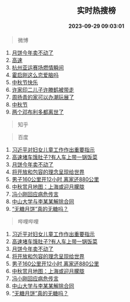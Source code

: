 <div align="center"><h2>实时热搜榜</h2><h4>2023-09-29 09:03:01</h4></div>

> 微博  

1. [月饼今年卖不动了](https://s.weibo.com/weibo?q=%23%E6%9C%88%E9%A5%BC%E4%BB%8A%E5%B9%B4%E5%8D%96%E4%B8%8D%E5%8A%A8%E4%BA%86%23&t=31&band_rank=1&Refer=top)<br />
2. [高速](https://s.weibo.com/weibo?q=%E9%AB%98%E9%80%9F&t=31&band_rank=2&Refer=top)<br />
3. [杭州亚运赛场燃情瞬间](https://s.weibo.com/weibo?q=%23%E6%9D%AD%E5%B7%9E%E4%BA%9A%E8%BF%90%E8%B5%9B%E5%9C%BA%E7%87%83%E6%83%85%E7%9E%AC%E9%97%B4%23&t=31&band_rank=3&Refer=top)<br />
4. [霍启刚这么恋爱脑吗](https://s.weibo.com/weibo?q=%23%E9%9C%8D%E5%90%AF%E5%88%9A%E8%BF%99%E4%B9%88%E6%81%8B%E7%88%B1%E8%84%91%E5%90%97%23&t=31&band_rank=4&Refer=top)<br />
5. [中秋节快乐](https://s.weibo.com/weibo?q=%23%E4%B8%AD%E7%A7%8B%E8%8A%82%E5%BF%AB%E4%B9%90%23&t=31&band_rank=5&Refer=top)<br />
6. [许家印二儿子许滕鹤被带走](https://s.weibo.com/weibo?q=%23%E8%AE%B8%E5%AE%B6%E5%8D%B0%E4%BA%8C%E5%84%BF%E5%AD%90%E8%AE%B8%E6%BB%95%E9%B9%A4%E8%A2%AB%E5%B8%A6%E8%B5%B0%23&t=31&band_rank=6&Refer=top)<br />
7. [周扬青的家可以办潮玩展了](https://s.weibo.com/weibo?q=%23%E5%91%A8%E6%89%AC%E9%9D%92%E7%9A%84%E5%AE%B6%E5%8F%AF%E4%BB%A5%E5%8A%9E%E6%BD%AE%E7%8E%A9%E5%B1%95%E4%BA%86%23&t=31&band_rank=7&Refer=top)<br />
8. [中秋节](https://s.weibo.com/weibo?q=%E4%B8%AD%E7%A7%8B%E8%8A%82&t=31&band_rank=8&Refer=top)<br />
9. [两个邓布利多都离世了](https://s.weibo.com/weibo?q=%23%E4%B8%A4%E4%B8%AA%E9%82%93%E5%B8%83%E5%88%A9%E5%A4%9A%E9%83%BD%E7%A6%BB%E4%B8%96%E4%BA%86%23&t=31&band_rank=9&Refer=top)<br />

> 知乎  


> 百度  

1. [习近平对妇女儿童工作作出重要指示](https://www.baidu.com/s?wd=%E4%B9%A0%E8%BF%91%E5%B9%B3%E5%AF%B9%E5%A6%87%E5%A5%B3%E5%84%BF%E7%AB%A5%E5%B7%A5%E4%BD%9C%E4%BD%9C%E5%87%BA%E9%87%8D%E8%A6%81%E6%8C%87%E7%A4%BA&sa=fyb_news&rsv_dl=fyb_news)<br />
2. [高速堵车饿肚子?有人车上带一锅饭菜](https://www.baidu.com/s?wd=%E9%AB%98%E9%80%9F%E5%A0%B5%E8%BD%A6%E9%A5%BF%E8%82%9A%E5%AD%90%3F%E6%9C%89%E4%BA%BA%E8%BD%A6%E4%B8%8A%E5%B8%A6%E4%B8%80%E9%94%85%E9%A5%AD%E8%8F%9C&sa=fyb_news&rsv_dl=fyb_news)<br />
3. [月饼今年卖不动了](https://www.baidu.com/s?wd=%E6%9C%88%E9%A5%BC%E4%BB%8A%E5%B9%B4%E5%8D%96%E4%B8%8D%E5%8A%A8%E4%BA%86&sa=fyb_news&rsv_dl=fyb_news)<br />
4. [将开放和包容的理念呈现给世界](https://www.baidu.com/s?wd=%E5%B0%86%E5%BC%80%E6%94%BE%E5%92%8C%E5%8C%85%E5%AE%B9%E7%9A%84%E7%90%86%E5%BF%B5%E5%91%88%E7%8E%B0%E7%BB%99%E4%B8%96%E7%95%8C&sa=fyb_news&rsv_dl=fyb_news)<br />
5. [男子160公里开12小时 离家还880公里](https://www.baidu.com/s?wd=%E7%94%B7%E5%AD%90160%E5%85%AC%E9%87%8C%E5%BC%8012%E5%B0%8F%E6%97%B6+%E7%A6%BB%E5%AE%B6%E8%BF%98880%E5%85%AC%E9%87%8C&sa=fyb_news&rsv_dl=fyb_news)<br />
6. [中秋赏月地图：上海或迎月朦胧](https://www.baidu.com/s?wd=%E4%B8%AD%E7%A7%8B%E8%B5%8F%E6%9C%88%E5%9C%B0%E5%9B%BE%EF%BC%9A%E4%B8%8A%E6%B5%B7%E6%88%96%E8%BF%8E%E6%9C%88%E6%9C%A6%E8%83%A7&sa=fyb_news&rsv_dl=fyb_news)<br />
7. [冯小刚回应病危传言](https://www.baidu.com/s?wd=%E5%86%AF%E5%B0%8F%E5%88%9A%E5%9B%9E%E5%BA%94%E7%97%85%E5%8D%B1%E4%BC%A0%E8%A8%80&sa=fyb_news&rsv_dl=fyb_news)<br />
8. [中山大学与李某某解除合同](https://www.baidu.com/s?wd=%E4%B8%AD%E5%B1%B1%E5%A4%A7%E5%AD%A6%E4%B8%8E%E6%9D%8E%E6%9F%90%E6%9F%90%E8%A7%A3%E9%99%A4%E5%90%88%E5%90%8C&sa=fyb_news&rsv_dl=fyb_news)<br />
9. [“无糖月饼”真的无糖吗？](https://www.baidu.com/s?wd=%E2%80%9C%E6%97%A0%E7%B3%96%E6%9C%88%E9%A5%BC%E2%80%9D%E7%9C%9F%E7%9A%84%E6%97%A0%E7%B3%96%E5%90%97%EF%BC%9F&sa=fyb_news&rsv_dl=fyb_news)<br />

> 哔哩哔哩  

1. [习近平对妇女儿童工作作出重要指示](https://www.baidu.com/s?wd=%E4%B9%A0%E8%BF%91%E5%B9%B3%E5%AF%B9%E5%A6%87%E5%A5%B3%E5%84%BF%E7%AB%A5%E5%B7%A5%E4%BD%9C%E4%BD%9C%E5%87%BA%E9%87%8D%E8%A6%81%E6%8C%87%E7%A4%BA&sa=fyb_news&rsv_dl=fyb_news)<br />
2. [高速堵车饿肚子?有人车上带一锅饭菜](https://www.baidu.com/s?wd=%E9%AB%98%E9%80%9F%E5%A0%B5%E8%BD%A6%E9%A5%BF%E8%82%9A%E5%AD%90%3F%E6%9C%89%E4%BA%BA%E8%BD%A6%E4%B8%8A%E5%B8%A6%E4%B8%80%E9%94%85%E9%A5%AD%E8%8F%9C&sa=fyb_news&rsv_dl=fyb_news)<br />
3. [月饼今年卖不动了](https://www.baidu.com/s?wd=%E6%9C%88%E9%A5%BC%E4%BB%8A%E5%B9%B4%E5%8D%96%E4%B8%8D%E5%8A%A8%E4%BA%86&sa=fyb_news&rsv_dl=fyb_news)<br />
4. [将开放和包容的理念呈现给世界](https://www.baidu.com/s?wd=%E5%B0%86%E5%BC%80%E6%94%BE%E5%92%8C%E5%8C%85%E5%AE%B9%E7%9A%84%E7%90%86%E5%BF%B5%E5%91%88%E7%8E%B0%E7%BB%99%E4%B8%96%E7%95%8C&sa=fyb_news&rsv_dl=fyb_news)<br />
5. [男子160公里开12小时 离家还880公里](https://www.baidu.com/s?wd=%E7%94%B7%E5%AD%90160%E5%85%AC%E9%87%8C%E5%BC%8012%E5%B0%8F%E6%97%B6+%E7%A6%BB%E5%AE%B6%E8%BF%98880%E5%85%AC%E9%87%8C&sa=fyb_news&rsv_dl=fyb_news)<br />
6. [中秋赏月地图：上海或迎月朦胧](https://www.baidu.com/s?wd=%E4%B8%AD%E7%A7%8B%E8%B5%8F%E6%9C%88%E5%9C%B0%E5%9B%BE%EF%BC%9A%E4%B8%8A%E6%B5%B7%E6%88%96%E8%BF%8E%E6%9C%88%E6%9C%A6%E8%83%A7&sa=fyb_news&rsv_dl=fyb_news)<br />
7. [冯小刚回应病危传言](https://www.baidu.com/s?wd=%E5%86%AF%E5%B0%8F%E5%88%9A%E5%9B%9E%E5%BA%94%E7%97%85%E5%8D%B1%E4%BC%A0%E8%A8%80&sa=fyb_news&rsv_dl=fyb_news)<br />
8. [中山大学与李某某解除合同](https://www.baidu.com/s?wd=%E4%B8%AD%E5%B1%B1%E5%A4%A7%E5%AD%A6%E4%B8%8E%E6%9D%8E%E6%9F%90%E6%9F%90%E8%A7%A3%E9%99%A4%E5%90%88%E5%90%8C&sa=fyb_news&rsv_dl=fyb_news)<br />
9. [“无糖月饼”真的无糖吗？](https://www.baidu.com/s?wd=%E2%80%9C%E6%97%A0%E7%B3%96%E6%9C%88%E9%A5%BC%E2%80%9D%E7%9C%9F%E7%9A%84%E6%97%A0%E7%B3%96%E5%90%97%EF%BC%9F&sa=fyb_news&rsv_dl=fyb_news)<br />

